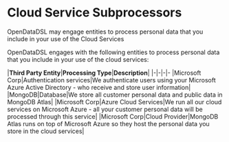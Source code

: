 Cloud Service Subprocessors
===========================================

OpenDataDSL may engage entities to process personal data that you include in your use of the Cloud Services

OpenDataDSL engages with the following entities to process personal data that you include in your use of the cloud services:

|**Third Party Entity**|**Processing Type**|**Description**|
|-|-|-|-
|Microsoft Corp|Authentication services|We authenticate users using your Microsoft Azure Active Directory - who receive and store user information|
|MongoDB|Database|We store all customer personal data and public data in MongoDB Atlas|
|Microsoft Corp|Azure Cloud Services|We run all our cloud services on Microsoft Azure - all your customer personal data will be processed through this service|
|Microsoft Corp|Cloud Provider|MongoDB Atlas runs on top of Microsoft Azure so they host the personal data you store in the cloud services|

